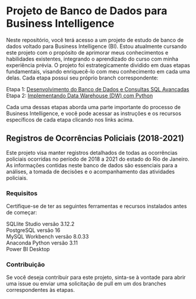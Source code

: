 # Projeto de Banco de Dados para Business Intelligence
Neste repositório, você terá acesso a um projeto de estudo de banco de dados voltado para Business Intelligence (BI). Estou atualmente cursando este projeto com o propósito de aprimorar meus conhecimentos e habilidades existentes, integrando o aprendizado do curso com minha experiência prévia. O projeto foi estrategicamente dividido em duas etapas fundamentais, visando enriquecê-lo com meu conhecimento em cada uma delas. Cada etapa possui seu próprio branch correspondente:

Etapa 1: [Desenvolvimento do Banco de Dados e Consultas SQL Avançadas](https://github.com/thuanyvermelho/ProjetoBI_completo/tree/1-Desenvolvimento-do-Banco-de-Dados-e-Consultas-SQL-Avan%C3%A7adas)<br>
Etapa 2: [Implementando Data Warehouse (DW) com Python](https://github.com/thuanyvermelho/ProjetoBI_completo/tree/2-Implementando_DataWarehouse)<br>

Cada uma dessas etapas aborda uma parte importante do processo de Business Intelligence, e você pode acessar as instruções e os recursos específicos de cada etapa clicando nos links acima.

## Registros de Ocorrências Policiais (2018-2021)
Este projeto visa manter registros detalhados de todas as ocorrências policiais ocorridas no período de 2018 a 2021 do estado do Rio de Janeiro. As informações contidas neste banco de dados são essenciais para a análises, a tomada de decisões e o acompanhamento das atividades policiais.

### Requisitos
Certifique-se de ter as seguintes ferramentas e recursos instalados antes de começar:

SQLlite Studio versão 3.12.2 <br>
PostgreSQL versão 16 <br>
MySQL Workbench versão 8.0.33 <br>
Anaconda Python versão 3.11 <br>
Power BI Desktop <br>

### Contribuição
Se você deseja contribuir para este projeto, sinta-se à vontade para abrir uma issue ou enviar uma solicitação de pull em um dos branches correspondentes às etapas.
